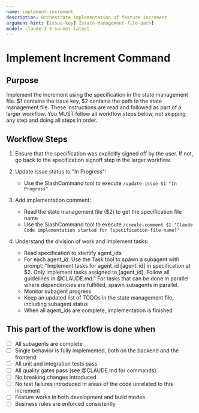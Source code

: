 ```yaml
---
name: implement-increment
description: Orchestrate implementation of feature increment
argument-hint: [issue-key] [state-management-file-path]
model: claude-3-5-sonnet-latest
---
```


# Implement Increment Command

## Purpose

Implement the increment using the specification in the state management file.
$1 contains the issue key, $2 contains the path to the state management file.
These instructions are read and followed as part of a larger workflow.
You MUST follow all workflow steps below, not skipping any step and doing all steps in order.

## Workflow Steps

1. Ensure that the specification was explicitly signed off by the user. If not, go back to the specification signoff step in the larger workflow.

2. Update issue status to "In Progress":
   - Use the SlashCommand tool to execute `/update-issue $1 "In Progress"`

3. Add implementation comment:
   - Read the state management file ($2) to get the specification file name
   - Use the SlashCommand tool to execute `/create-comment $1 "Claude Code implementation started for [specification-file-name]"`

4. Understand the division of work and implement tasks:
    - Read specification to identify agent_ids
    - For each agent_id: Use the Task tool to spawn a subagent with prompt: "Implement tasks for agent_id [agent_id] in specification at $2. Only implement tasks assigned to [agent_id]. Follow all guidelines in @CLAUDE.md." For tasks that can be done in parallel where dependencies are fulfilled, spawn subagents in parallel.
    - Monitor subagent progress
    - Keep an updated list of TODOs in the state management file, including subagent status
    - When all agent_ids are complete, implementation is finished

## This part of the workflow is done when

- [ ] All subagents are complete
- [ ] Single behavior is fully implemented, both on the backend and the frontend
- [ ] All unit and integration tests pass
- [ ] All quality gates pass (see @CLAUDE.md for commands)
- [ ] No breaking changes introduced
- [ ] No test failures introduced in areas of the code unrelated to this increment
- [ ] Feature works in both development and build modes
- [ ] Business rules are enforced consistently
